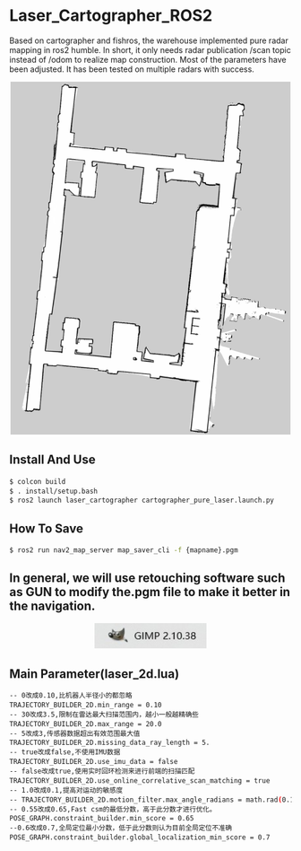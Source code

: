# Laser_Cartographer_ROS2
Based on cartographer and fishros, the warehouse implemented pure radar mapping in ros2 humble. In short, it only needs radar publication /scan topic instead of /odom to realize map construction. Most of the parameters have been adjusted. It has been tested on multiple radars with success.

<p align="center">
  <img src="readmefiles/1.png" width="500">
</p>

## Install And Use
```bash
$ colcon build
$ . install/setup.bash
$ ros2 launch laser_cartographer cartographer_pure_laser.launch.py
```

## How To Save
```bash
$ ros2 run nav2_map_server map_saver_cli -f {mapname}.pgm
```

## In general, we will use retouching software such as GUN to modify the.pgm file to make it better in the navigation.
<p align="center">
  <img src="readmefiles/Snipaste_2024-12-14_23-13-47.jpg" width="200">
</p>


## Main Parameter(laser_2d.lua)
```bash
-- 0改成0.10,比机器人半径小的都忽略
TRAJECTORY_BUILDER_2D.min_range = 0.10
-- 30改成3.5,限制在雷达最大扫描范围内，越小一般越精确些
TRAJECTORY_BUILDER_2D.max_range = 20.0
-- 5改成3,传感器数据超出有效范围最大值
TRAJECTORY_BUILDER_2D.missing_data_ray_length = 5.
-- true改成false,不使用IMU数据
TRAJECTORY_BUILDER_2D.use_imu_data = false
-- false改成true,使用实时回环检测来进行前端的扫描匹配
TRAJECTORY_BUILDER_2D.use_online_correlative_scan_matching = true 
-- 1.0改成0.1,提高对运动的敏感度
-- TRAJECTORY_BUILDER_2D.motion_filter.max_angle_radians = math.rad(0.1)
-- 0.55改成0.65,Fast csm的最低分数，高于此分数才进行优化。
POSE_GRAPH.constraint_builder.min_score = 0.65
--0.6改成0.7,全局定位最小分数，低于此分数则认为目前全局定位不准确
POSE_GRAPH.constraint_builder.global_localization_min_score = 0.7
```
